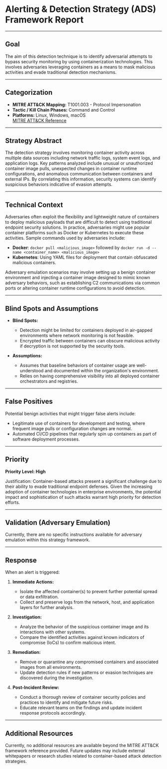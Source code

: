 # Alerting & Detection Strategy (ADS) Framework Report

---

## Goal

The aim of this detection technique is to identify adversarial attempts to bypass security monitoring by using containerization technologies. This involves adversaries leveraging containers as a means to mask malicious activities and evade traditional detection mechanisms.

---

## Categorization

- **MITRE ATT&CK Mapping:** T1001.003 - Protocol Impersonation
- **Tactic / Kill Chain Phases:** Command and Control
- **Platforms:** Linux, Windows, macOS  
[MITRE ATT&CK Reference](https://attack.mitre.org/techniques/T1001/003)

---

## Strategy Abstract

The detection strategy involves monitoring container activity across multiple data sources including network traffic logs, system event logs, and application logs. Key patterns analyzed include unusual or unauthorized container image pulls, unexpected changes in container runtime configurations, and anomalous communication between containers and external IPs. By correlating this information, security systems can identify suspicious behaviors indicative of evasion attempts.

---

## Technical Context

Adversaries often exploit the flexibility and lightweight nature of containers to deploy malicious payloads that are difficult to detect using traditional endpoint security solutions. In practice, adversaries might use popular container platforms such as Docker or Kubernetes to execute these activities. Sample commands used by adversaries include:

- **Docker**: `docker pull <malicious_image>` followed by `docker run -d --name <container_name> <malicious_image>`
- **Kubernetes**: Using YAML files for deployment that contain obfuscated malicious containers.

Adversary emulation scenarios may involve setting up a benign container environment and injecting a container image designed to mimic known adversary behaviors, such as establishing C2 communications via common ports or altering container runtime configurations to avoid detection.

---

## Blind Spots and Assumptions

- **Blind Spots:**
  - Detection might be limited for containers deployed in air-gapped environments where network monitoring is not feasible.
  - Encrypted traffic between containers can obscure malicious activity if decryption is not supported by the security tools.

- **Assumptions:**
  - Assumes that baseline behaviors of container usage are well-understood and documented within the organization's environment.
  - Relies on having comprehensive visibility into all deployed container orchestrators and registries.

---

## False Positives

Potential benign activities that might trigger false alerts include:

- Legitimate use of containers for development and testing, where frequent image pulls or configuration changes are normal.
- Automated CI/CD pipelines that regularly spin up containers as part of software deployment processes.

---

## Priority

**Priority Level: High**

Justification:
Container-based attacks present a significant challenge due to their ability to evade traditional endpoint defenses. Given the increasing adoption of container technologies in enterprise environments, the potential impact and sophistication of such attacks warrant high priority for detection efforts.

---

## Validation (Adversary Emulation)

Currently, there are no specific instructions available for adversary emulation within this strategy framework.

---

## Response

When an alert is triggered:

1. **Immediate Actions:**
   - Isolate the affected container(s) to prevent further potential spread or data exfiltration.
   - Collect and preserve logs from the network, host, and application layers for further analysis.

2. **Investigation:**
   - Analyze the behavior of the suspicious container image and its interactions with other systems.
   - Compare the identified activities against known indicators of compromise (IoCs) to confirm malicious intent.

3. **Remediation:**
   - Remove or quarantine any compromised containers and associated images from all environments.
   - Update detection rules if new patterns or evasion techniques are discovered during the investigation.

4. **Post-Incident Review:**
   - Conduct a thorough review of container security policies and practices to identify and mitigate future risks.
   - Educate relevant teams on the findings and update incident response protocols accordingly.

---

## Additional Resources

Currently, no additional resources are available beyond the MITRE ATT&CK framework reference provided. Future updates may include external whitepapers or research studies related to container-based attack detection strategies.